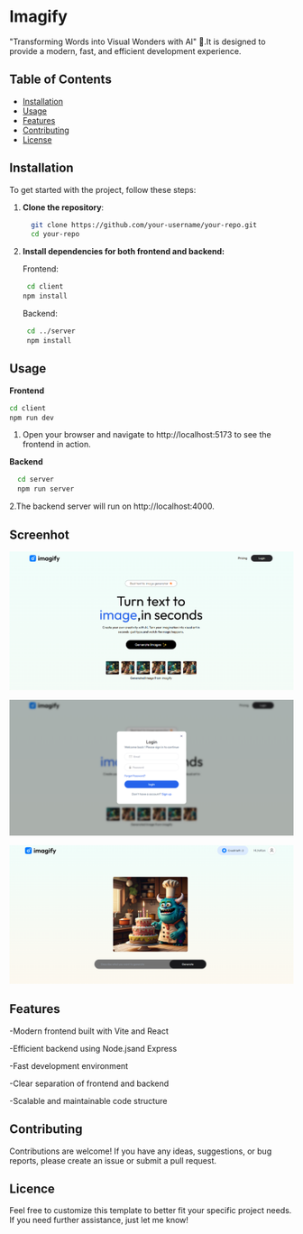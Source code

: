 # Imagify


 "Transforming Words into Visual Wonders with AI" 🌟.It is designed to provide a modern, fast, and efficient development experience.

## Table of Contents

- [Installation](#installation)
- [Usage](#usage)
- [Features](#features)
- [Contributing](#contributing)
- [License](#license)

## Installation

To get started with the project, follow these steps:

1. **Clone the repository**:
   ```bash
     git clone https://github.com/your-username/your-repo.git
     cd your-repo
    ```
2. **Install dependencies for both frontend and backend:**
  
    Frontend:
    ```bash
     cd client
    npm install
      ```
   Backend:
    ```bash
     cd ../server
     npm install
     ```
## Usage

**Frontend**
   ```bash
  cd client
   npm run dev
   ```
   1. Open your browser and navigate to http://localhost:5173 to see the frontend in action.
   
 **Backend**
  ```bash
    cd server
    npm run server
  ```

   2.The backend server will run on http://localhost:4000.

## Screenhot

<p>
  <img src="Logo/Front-Panel.png" alt="Logo"  />
</p>
<p>
  <img src="Logo/Login-Panel.png" alt="Logo"  />
</p>
<p>
  <img src="Logo/Image-Generate-panel.png" alt="Logo"  />
</p>
   


## Features

-Modern frontend built with Vite and React

-Efficient backend using Node.jsand Express

-Fast development environment

-Clear separation of frontend and backend

-Scalable and maintainable code structure

## Contributing
Contributions are welcome! If you have any ideas, suggestions, or bug reports, please create an issue or submit a pull request.

## Licence

Feel free to customize this template to better fit your specific project needs. If you need further assistance, just let me know!

   

   
